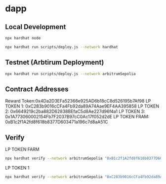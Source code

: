 # dapp

## Local Development

```bash
npx hardhat node

npx hardhat run scripts/deploy.js --network hardhat
```

## Testnet (Arbtirum Deployment)

```bash
npx hardhat run scripts/deploy.js --network arbitrumSepolia
```

## Contract Addresses

Reward Token:0x4Da2D3EFa52366e925AD6b18cC8d526195b7Af98
LP TOKEN 1: 0xC283b9016cCFa4Fb92da89A74Aae9EF4AA395858
LP TOKEN 2: 0x6649219c2ba882D62838BEfaC5d8Ae227d96f4a1
LP TOKEN 3: 0x1A773060002154Fb7F2037B97cC0Ac17f052d2dE
LP TOKEN FRAM: 0xB1c2f1A2fd8f618b8377D603471a196c7d8aA51C

## Verify

LP TOKEN FARM

```bash
npx hardhat verify --network arbitrumSepolia "0xB1c2f1A2fd8f618b8377D603471a196c7d8aA51C" "0x4Da2D3EFa52366e925AD6b18cC8d526195b7Af98" 7998178
```

LP TOKEN 1

```bash
npx hardhat verify --network arbitrumSepolia "0xC283b9016cCFa4Fb92da89A74Aae9EF4AA395858" "LP Token 1" "LP1" 1000000000000000000000000
```
